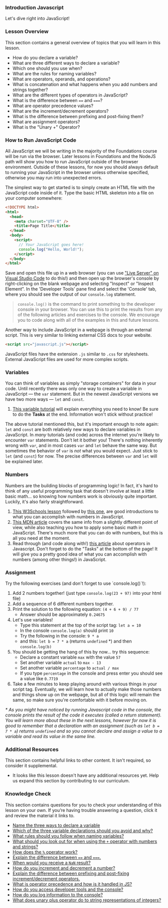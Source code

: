 ### Introduction Javascript

Let's dive right into JavaScript!

### Lesson Overview

This section contains a general overview of topics that you will learn in this lesson.

- How do you declare a variable?
- What are three different ways to declare a variable?
- Which one should you use when?
- What are the rules for naming variables?
- What are operators, operands, and operations?
- What is concatenation and what happens when you add numbers and strings together?
- What are the different types of operators in JavaScript?
- What is the difference between `==` and `===`?
- What are operator precedence values?
- What are the increment/decrement operators?
- What is the difference between prefixing and post-fixing them?
- What are assignment operators?
- What is the "Unary +" Operator?

### How to Run JavaScript Code

All JavaScript we will be writing in the majority of the Foundations course will be run via the browser. Later lessons in Foundations and the NodeJS path will show you how to run JavaScript outside of the browser environment. Outside of these lessons, for now you should always default to running your JavaScript in the browser unless otherwise specified, otherwise you may run into unexpected errors.

The simplest way to get started is to simply create an HTML file with the JavaScript code inside of it. Type the basic HTML skeleton into a file on your computer somewhere:

```html
<!DOCTYPE html>
<html>
  <head>
    <meta charset="UTF-8" />
    <title>Page Title</title>
  </head>
  <body>
    <script>
      // Your JavaScript goes here!
      console.log("Hello, World!");
    </script>
  </body>
</html>
```

Save and open this file up in a web browser (you can use ["Live Server" on Visual Studio Code](https://marketplace.visualstudio.com/items?itemName=ritwickdey.LiveServer) to do this!) and then <span id="access-devTools-console">open up the browser's console by right-clicking on the blank webpage and selecting "Inspect" or "Inspect Element". In the 'Developer Tools' pane find and select the 'Console' tab</span>, where you should see the output of our `console.log` statement.

> <span id="console-log">`console.log()` is the command to print something to the developer console in your browser. You can use this to print the results from any of the following articles and exercises to the console.</span> We encourage you to code along with all of the examples in this and future lessons.

Another way to include JavaScript in a webpage is through an external script. This is very similar to linking external CSS docs to your website.

```html
<script src="javascript.js"></script>
```

JavaScript files have the extension `.js` similar to `.css` for stylesheets. External JavaScript files are used for more complex scripts.

### Variables

You can think of variables as simply "storage containers" for data in your code. <span id="variable-declaration">Until recently there was only one way to create a variable in JavaScript &mdash; the `var` statement. But in the newest JavaScript versions we have two more ways &mdash; `let` and `const`.</span>

1. [This variable tutorial](http://javascript.info/variables) will explain everything you need to know! Be sure to do the **Tasks** at the end. Information won't stick without practice!

The above tutorial mentioned this, but it's important enough to note again: `let` and `const` are both relatively new ways to declare variables in JavaScript. <span id="avoid-var">In _many_ tutorials (and code) across the internet you're likely to encounter `var` statements. Don't let it bother you! There's nothing inherently wrong with `var`, and in most cases `var` and `let` behave the same way. But sometimes the behavior of `var` is _not_ what you would expect. Just stick to `let` (and `const`) for now.</span> The precise differences between `var` and `let` will be explained later.

### Numbers

Numbers are the building blocks of programming logic! In fact, it's hard to think of any useful programming task that doesn't involve at least a little basic math... so knowing how numbers work is obviously quite important. Luckily, it's also fairly straightforward.

1. [This W3Schools lesson](https://www.w3schools.com/js/js_arithmetic.asp) followed by [this one](https://www.w3schools.com/js/js_numbers.asp), are good introductions to what you can accomplish with numbers in JavaScript.
2. [This MDN article](https://developer.mozilla.org/en-US/docs/Learn/JavaScript/First_steps/Math) covers the same info from a slightly different point of view, while also teaching you how to apply some basic math in JavaScript. There's much more that you can do with numbers, but this is all you need at the moment.
3. Read through \(and code along with!\) [this article](http://javascript.info/operators) about operators in Javascript. Don't forget to do the "Tasks" at the bottom of the page! It will give you a pretty good idea of what you can accomplish with numbers (among other things!) in JavaScript.

### Assignment

<div class="lesson-content__panel" markdown="1">
Try the following exercises (and don't forget to use `console.log()`!):

1. Add 2 numbers together! (just type `console.log(23 + 97)` into your html file)
2. Add a sequence of 6 different numbers together.
3. Print the solution to the following equation: `(4 + 6 + 9) / 77`
   - Answer should be approximately `0.24675`
4. Let's use variables!
   - Type this statement at the top of the script tag: `let a = 10`
   - In the console `console.log(a)` should print `10`
   - Try the following in the console: `9 * a`
   - and this: `let b = 7 * a` (returns `undefined` \*) and then `console.log(b)`
5. You should be getting the hang of this by now... try this sequence:
   - Declare a constant variable `max` with the value `57`
   - Set another variable `actual` to `max - 13`
   - Set another variable `percentage` to `actual / max`
   - If you type `percentage` in the console and press enter you should see a value like `0.7719`
6. Take a few minutes to keep playing around with various things in your script tag. Eventually, we will learn how to actually make those numbers and things show up on the webpage, but all of this logic will remain the same, so make sure you're comfortable with it before moving on.

_* As you might have noticed by running Javascript code in the console, the console prints the result of the code it executes (called a return statement). You will learn more about these in the next lessons, however for now it is good to remember that a declaration with an assignment (such as `let b = 7 * a`) returns `undefined` and so you cannot declare and assign a value to a variable and read its value in the same line._

</div>

### Additional Resources

This section contains helpful links to other content. It isn't required, so consider it supplemental.

- It looks like this lesson doesn't have any additional resources yet. Help us expand this section by contributing to our curriculum.

### Knowledge Check

This section contains questions for you to check your understanding of this lesson on your own. If you’re having trouble answering a question, click it and review the material it links to.

- <a class="knowledge-check-link" href="#variable-declaration">Name the three ways to declare a variable</a>
- <a class="knowledge-check-link" href="#avoid-var">Which of the three variable declarations should you avoid and why?</a>
- <a class="knowledge-check-link" href="https://javascript.info/variables#variable-naming">What rules should you follow when naming variables?</a>
- <a class="knowledge-check-link" href="https://javascript.info/operators#string-concatenation-with-binary">What should you look out for when using the `+` operator with numbers and strings?</a>
- <a class="knowledge-check-link" href="https://javascript.info/operators#remainder">How does the `%` operator work?</a>
- <a class="knowledge-check-link" href="https://javascript.info/comparison">Explain the difference between `==` and `===`.</a>
- <a class="knowledge-check-link" href="https://www.w3schools.com/js/js_numbers.asp">When would you receive a `NaN` result?</a>
- <a class="knowledge-check-link" href="https://javascript.info/operators#increment-decrement">How do you increment and decrement a number?</a>
- <a class="knowledge-check-link" href="https://javascript.info/operators#increment-decrement">Explain the difference between prefixing and post-fixing increment/decrement operators.</a>
- <a class="knowledge-check-link" href="https://javascript.info/operators#operator-precedence">What is operator precedence and how is it handled in JS?</a>
- <a class="knowledge-check-link" href="#access-devTools-console">How do you access developer tools and the console?</a>
- <a class="knowledge-check-link" href="#console-log">How do you log information to the console?</a>
- <a class="knowledge-check-link" href="https://javascript.info/operators#numeric-conversion-unary">What does unary plus operator do to string representations of integers?</a>
